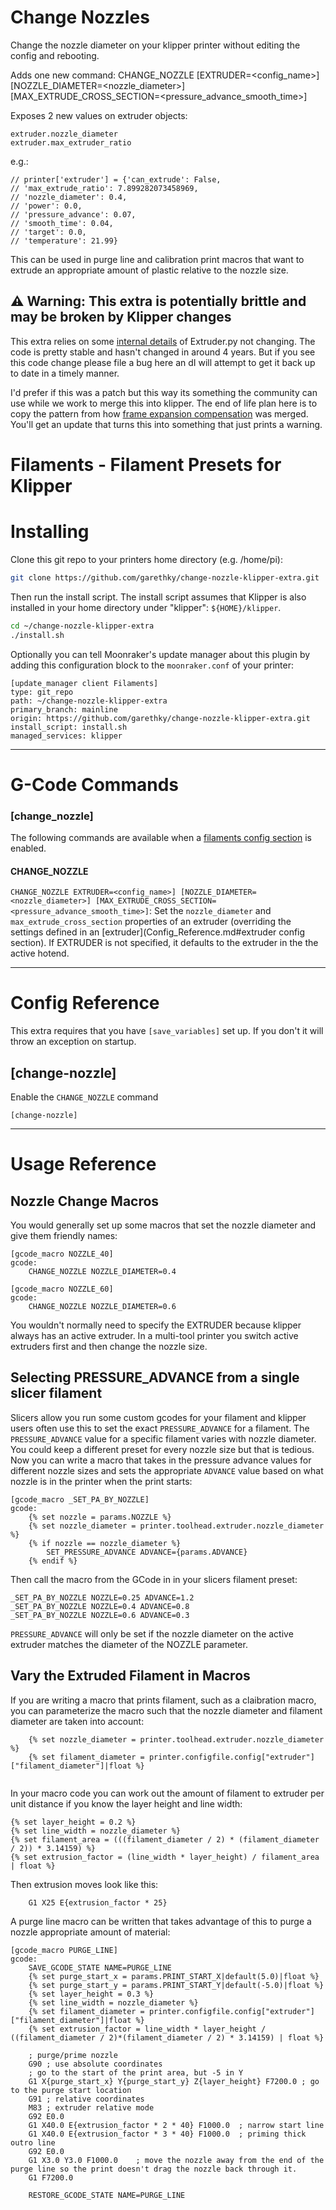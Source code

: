 # Change Nozzles

Change the nozzle diameter on your klipper printer without editing the config and rebooting.

Adds one new command:
CHANGE_NOZZLE [EXTRUDER=<config_name>] [NOZZLE_DIAMETER=<nozzle_diameter>] [MAX_EXTRUDE_CROSS_SECTION=<pressure_advance_smooth_time>]

Exposes 2 new values on extruder objects:
```
extruder.nozzle_diameter
extruder.max_extruder_ratio
```

e.g.:
```
// printer['extruder'] = {'can_extrude': False,
// 'max_extrude_ratio': 7.899282073458969,
// 'nozzle_diameter': 0.4,
// 'power': 0.0,
// 'pressure_advance': 0.07,
// 'smooth_time': 0.04,
// 'target': 0.0,
// 'temperature': 21.99}
```

This can be used in purge line and calibration print macros that want to extrude
 an appropriate amount of plastic relative to the nozzle size.

## ⚠️ Warning: This extra is potentially brittle and may be broken by Klipper changes

This extra relies on some [internal details](https://github.com/Klipper3d/klipper/blame/4671cf2d0e3ec864e72766cb1f6e24f1a308f794/klippy/kinematics/extruder.py#L164) of Extruder.py not changing. The code is pretty stable and hasn't changed in around 4 years. But if you see this code change please file a bug here an dI will attempt to get it back up to date in a timely manner.

I'd prefer if this was a patch but this way its something the community can use while we work to merge this into klipper. The end of life plan here is to copy the pattern from how [frame expansion compensation](https://github.com/alchemyEngine/klipper_frame_expansion_comp/blob/a6e0fe0735604aef89cba6962e2cab08a8ac1895/frame_expansion_compensation.py#L69) was merged. You'll get an update that turns this into something that just prints a warning.

# Filaments - Filament Presets for Klipper

# Installing

Clone this git repo to your printers home directory (e.g. /home/pi):

```bash
git clone https://github.com/garethky/change-nozzle-klipper-extra.git
```

Then run the install script. The install script assumes that Klipper is also installed in your home directory under "klipper": `${HOME}/klipper`.

```bash
cd ~/change-nozzle-klipper-extra
./install.sh
```

Optionally you can tell Moonraker's update manager about this plugin by 
adding this configuration block to the `moonraker.conf` of your printer:

```text
[update_manager client Filaments]
type: git_repo
path: ~/change-nozzle-klipper-extra
primary_branch: mainline
origin: https://github.com/garethky/change-nozzle-klipper-extra.git
install_script: install.sh
managed_services: klipper
```

----

# G-Code Commands

### [change_nozzle]
The following commands are available when a [filaments config section](#filaments) is enabled.

#### CHANGE_NOZZLE
`CHANGE_NOZZLE EXTRUDER=<config_name>] [NOZZLE_DIAMETER=<nozzle_diameter>]
[MAX_EXTRUDE_CROSS_SECTION=<pressure_advance_smooth_time>]`: Set the 
`nozzle_diameter` and `max_extrude_cross_section` properties of an extruder 
(overriding the settings defined in an [extruder](Config_Reference.md#extruder 
config section). If EXTRUDER is not specified, it defaults to the extruder in
the the active hotend.

----

# Config Reference
This extra requires that you have `[save_variables]` set up. If you don't it will throw an exception on startup.

## [change-nozzle]
Enable the `CHANGE_NOZZLE` command
```
[change-nozzle]
```

----

# Usage Reference

## Nozzle Change Macros
You would generally set up some macros that set the nozzle diameter and give them friendly names:

```
[gcode_macro NOZZLE_40]
gcode:
    CHANGE_NOZZLE NOZZLE_DIAMETER=0.4

[gcode_macro NOZZLE_60]
gcode:
    CHANGE_NOZZLE NOZZLE_DIAMETER=0.6
```

You wouldn't normally need to specify the EXTRUDER because klipper always has an active extruder. In a multi-tool printer you switch active extruders first and then change the nozzle size.

## Selecting PRESSURE_ADVANCE from a single slicer filament

Slicers allow you run some custom gcodes for your filament and klipper users often use this to set the exact `PRESSURE_ADVANCE` for a filament. The `PRESSURE_ADVANCE` value for a specific filament varies with nozzle diameter. You could keep a different preset for every nozzle size but that is tedious. Now you can write a macro that takes in the pressure advance values for different nozzle sizes and sets the appropriate `ADVANCE` value based on what nozzle is in the printer when the print starts:

```
[gcode_macro _SET_PA_BY_NOZZLE]
gcode:
    {% set nozzle = params.NOZZLE %}
    {% set nozzle_diameter = printer.toolhead.extruder.nozzle_diameter %}
    {% if nozzle == nozzle_diameter %}
        SET_PRESSURE_ADVANCE ADVANCE={params.ADVANCE}
    {% endif %}
```

Then call the macro from the GCode in in your slicers filament preset:

```
_SET_PA_BY_NOZZLE NOZZLE=0.25 ADVANCE=1.2
_SET_PA_BY_NOZZLE NOZZLE=0.4 ADVANCE=0.8
_SET_PA_BY_NOZZLE NOZZLE=0.6 ADVANCE=0.3
```

`PRESSURE_ADVANCE` will only be set if the nozzle diameter on the active extruder matches the diameter of the NOZZLE parameter.

## Vary the Extruded Filament in Macros

If you are writing a macro that prints filament, such as a claibration macro, you can parameterize the macro such that the nozzle diameter and filament diameter are taken into account:

```
    {% set nozzle_diameter = printer.toolhead.extruder.nozzle_diameter %}
    {% set filament_diameter = printer.configfile.config["extruder"]["filament_diameter"]|float %}
    
```

In your macro code you can work out the amount of filament to extruder per unit distance if you know the layer height and line width:

```
{% set layer_height = 0.2 %}
{% set line_width = nozzle_diameter %}
{% set filament_area = (((filament_diameter / 2) * (filament_diameter / 2)) * 3.14159) %}
{% set extrusion_factor = (line_width * layer_height) / filament_area | float %}
```

Then extrusion moves look like this:

```
    G1 X25 E{extrusion_factor * 25}
```

A purge line macro can be written that takes advantage of this to purge a nozzle appropriate amount of material:
```
[gcode_macro PURGE_LINE]
gcode:
    SAVE_GCODE_STATE NAME=PURGE_LINE
    {% set purge_start_x = params.PRINT_START_X|default(5.0)|float %}
    {% set purge_start_y = params.PRINT_START_Y|default(-5.0)|float %}
    {% set layer_height = 0.3 %}
    {% set line_width = nozzle_diameter %}
    {% set filament_diameter = printer.configfile.config["extruder"]["filament_diameter"]|float %}
    {% set extrusion_factor = line_width * layer_height / ((filament_diameter / 2)*(filament_diameter / 2) * 3.14159) | float %}

    ; purge/prime nozzle
    G90 ; use absolute coordinates
    ; go to the start of the print area, but -5 in Y
    G1 X{purge_start_x} Y{purge_start_y} Z{layer_height} F7200.0 ; go to the purge start location
    G91 ; relative coordinates
    M83 ; extruder relative mode
    G92 E0.0
    G1 X40.0 E{extrusion_factor * 2 * 40} F1000.0  ; narrow start line
    G1 X40.0 E{extrusion_factor * 3 * 40} F1000.0  ; priming thick outro line
    G92 E0.0
    G1 X3.0 Y3.0 F1000.0    ; move the nozzle away from the end of the purge line so the print doesn't drag the nozzle back through it.
    G1 F7200.0

    RESTORE_GCODE_STATE NAME=PURGE_LINE
```